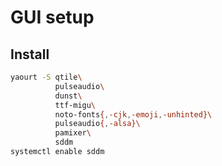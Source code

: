 # GUI setup

## Install

```bash
yaourt -S qtile\
          pulseaudio\
          dunst\
          ttf-migu\
          noto-fonts{,-cjk,-emoji,-unhinted}\
          pulseaudio{,-alsa}\
          pamixer\
          sddm
systemctl enable sddm
```
